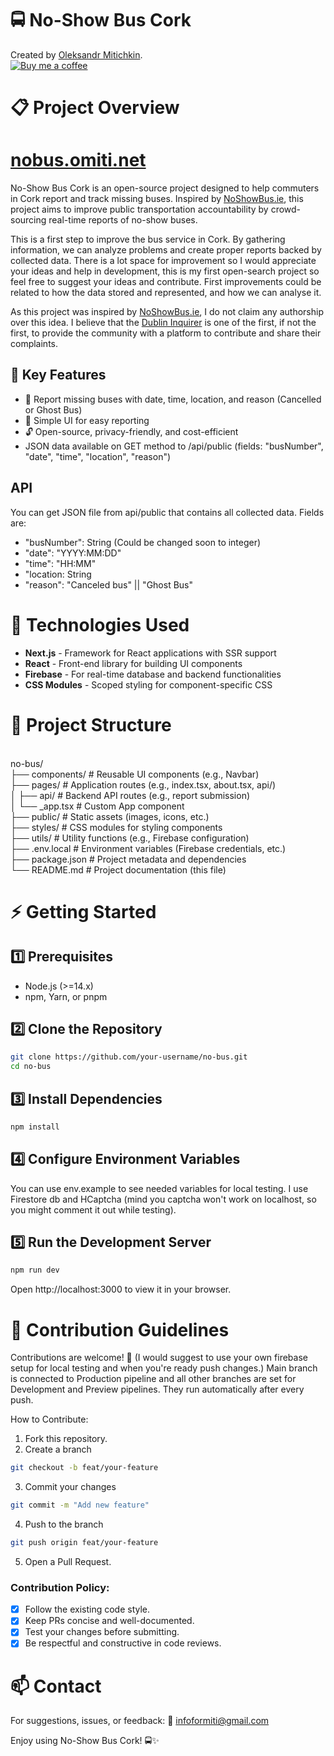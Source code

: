 # 🚍 No-Show Bus Cork  
Created by [Oleksandr Mitichkin](https://omiti.net).  
<a href="https://www.buymeacoffee.com/omiti" target="_blank" rel="noopener noreferrer">
<img src="https://img.buymeacoffee.com/button-api/?text=Buy me a coffee&emoji=☕&slug=omiti&button_colour=BD5FFF&font_colour=ffffff&font_family=Cookie&outline_colour=000000&coffee_colour=FFDD00" alt="Buy me a coffee" />
</a>
# 📋 Project Overview  
# [nobus.omiti.net](https://nobus.omiti.net/)
No-Show Bus Cork is an open-source project designed to help commuters in Cork report and track missing buses. Inspired by [NoShowBus.ie](https://noshowbus.ie), this project aims to improve public transportation accountability by crowd-sourcing real-time reports of no-show buses.  

This is a first step to improve the bus service in Cork. By gathering information, we can analyze problems and create proper reports backed by collected data. There is a lot space for improvement so I would appreciate your ideas and help in development, this is my first open-search project so feel free to suggest your ideas and contribute.
First improvements could be related to how the data stored and represented, and how we can analyse it.

As this project was inspired by [NoShowBus.ie](https://noshowbus.ie/), I do not claim any authorship over this idea. I believe that the [Dublin Inquirer](https://dublininquirer.com/about-us/) is one of the first, if not the first, to provide the community with a platform to contribute and share their complaints.  

## 🚀 Key Features  
- 🚩 Report missing buses with date, time, location, and reason (Cancelled or Ghost Bus)  
- 📍 Simple UI for easy reporting  
- 🔓 Open-source, privacy-friendly, and cost-efficient
- JSON data available on GET method to /api/public (fields: "busNumber", "date", "time", "location", "reason")

## API
You can get JSON file from api/public that contains all collected data.
Fields are:
- "busNumber": String (Could be changed soon to integer)
- "date": "YYYY:MM:DD"
- "time": "HH:MM"
- "location: String 
- "reason": "Canceled bus" || "Ghost Bus"

# 🚀 Technologies Used  
- **Next.js** - Framework for React applications with SSR support  
- **React** - Front-end library for building UI components  
- **Firebase** - For real-time database and backend functionalities  
- **CSS Modules** - Scoped styling for component-specific CSS  

# 📂 Project Structure  

<br>no-bus/<br>
├── components/          # Reusable UI components (e.g., Navbar)<br>
├── pages/               # Application routes (e.g., index.tsx, about.tsx, api/)<br>
│   ├── api/             # Backend API routes (e.g., report submission)<br>
│   └── _app.tsx         # Custom App component<br>
├── public/              # Static assets (images, icons, etc.)<br>
├── styles/              # CSS modules for styling components<br>
├── utils/               # Utility functions (e.g., Firebase configuration)<br>
├── .env.local           # Environment variables (Firebase credentials, etc.)<br>
├── package.json         # Project metadata and dependencies<br>
└── README.md            # Project documentation (this file)<br>

# ⚡ Getting Started
## 1️⃣ Prerequisites
- Node.js (>=14.x)
- npm, Yarn, or pnpm
## 2️⃣ Clone the Repository
```bash
git clone https://github.com/your-username/no-bus.git
cd no-bus
```
## 3️⃣ Install Dependencies
```bash
npm install
```

## 4️⃣ Configure Environment Variables
You can use env.example to see needed variables for local testing. 
I use Firestore db and HCaptcha (mind you captcha won't work on localhost, so you might comment it out while testing).
## 5️⃣ Run the Development Server
```bash
npm run dev
```

Open http://localhost:3000 to view it in your browser.

# 🤝 Contribution Guidelines
Contributions are welcome! 🚀 (I would suggest to use your own firebase setup for local testing and when you're ready push changes.) 
Main branch is connected to Production pipeline and all other branches are set for Development and Preview pipelines. They run automatically after every push.

How to Contribute:

1. Fork this repository.
2. Create a branch 
```bash
git checkout -b feat/your-feature
```
3. Commit your changes
```bash
git commit -m "Add new feature"
```
4. Push to the branch
```bash
git push origin feat/your-feature
```
5. Open a Pull Request.
   
### Contribution Policy:
- [x] Follow the existing code style.
- [x] Keep PRs concise and well-documented.
- [x] Test your changes before submitting.
- [x] Be respectful and constructive in code reviews.
# 📫 Contact
For suggestions, issues, or feedback:
📧 infoformiti@gmail.com

Enjoy using No-Show Bus Cork! 🚍✨
